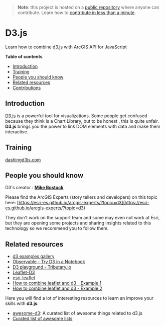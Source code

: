 > **Note**: this project is hosted on a [public repository](https://github.com/hhkaos/awesome-arcgis) where anyone can contribute. Learn how to [contribute in less than a minute](https://github.com/hhkaos/awesome-arcgis/blob/master/CONTRIBUTING.md#contributions).

# D3.js
Learn how to combine [d3.js](http://vuejs.org/) with ArcGIS API for JavaScript
<!-- START doctoc generated TOC please keep comment here to allow auto update -->
<!-- DON'T EDIT THIS SECTION, INSTEAD RE-RUN doctoc TO UPDATE -->
**Table of contents**

- [Introduction](#introduction)
- [Training](#training)
- [People you should know](#people-you-should-know)
- [Related resources](#related-resources)
- [Contributions](#contributions)

<!-- END doctoc generated TOC please keep comment here to allow auto update -->

## Introduction

[D3.js](https://d3js.org/) is a powerful tool for visualizations. Some people get confused because they think is a Chart Library, but to be honest , this is quite unfair. **D3.js** brings you the power to link DOM elements with data and make them interactive.

## Training

[dashingd3js.com](https://www.dashingd3js.com/)


## People you should know

D3's creator : [**Mike Bostock**](https://github.com/mbostock)

Please find the ArcGIS Experts (story tellers and developers) on this topic here: [https://esri-es.github.io/arcgis-experts/?topic=d3](https://esri-es.github.io/arcgis-experts/?topic=d3)

They don't work on the support team and some may even not work at Esri,
but they are opening some projects and sharing insights related to this
technology so we recommend you to follow them.

## Related resources
* [d3 examples gallery](https://bl.ocks.org/mbostock)
* [Observable - Try D3 in a Notebook](https://beta.observablehq.com/)
* [D3 playground - Tributary.io](http://tributary.io/)
* [Leaflet-D3](https://github.com/Asymmetrik/leaflet-d3)
* [esri-leaflet](https://github.com/Esri/esri-leaflet)
* [How to combine leaflet and d3 - Example 1](https://bost.ocks.org/mike/leaflet/)
* [How to combine leaflet and d3 - Example 2](http://bl.ocks.org/d3noob/9267535)

Here you will find a lot of interesting resources to learn an improve your skills
with **d3.js**:
* [awesome-d3](https://github.com/wbkd/awesome-d3): A curated list of awesome things related to d3.js
* [Curated list of awesome lists](https://github.com/sindresorhus/awesome)
